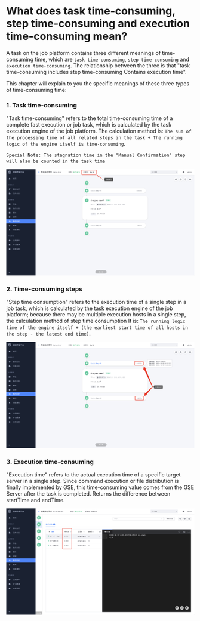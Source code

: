# What does task time-consuming, step time-consuming and execution time-consuming mean?

A task on the job platform contains three different meanings of time-consuming time, which are `task time-consuming`, `step time-consuming` and `execution time-consuming`. The relationship between the three is that "task time-consuming includes step time-consuming Contains execution time".

This chapter will explain to you the specific meanings of these three types of time-consuming time:

### 1. Task time-consuming

"Task time-consuming" refers to the total time-consuming time of a complete fast execution or job task, which is calculated by the task execution engine of the job platform. The calculation method is: `The sum of the processing time of all related steps in the task + The running logic of the engine itself is time-consuming`.

```text
Special Note: The stagnation time in the "Manual Confirmation" step will also be counted in the task time
```

![image-20201015143725300](media/image-20201015143725300.png)

### 2. Time-consuming steps

"Step time consumption" refers to the execution time of a single step in a job task, which is calculated by the task execution engine of the job platform; because there may be multiple execution hosts in a single step, the calculation method of step time consumption It is: `The running logic time of the engine itself + (the earliest start time of all hosts in the step - the latest end time)`.

![image-20201015144027743](media/image-20201015144027743.png)

### 3. Execution time-consuming

"Execution time" refers to the actual execution time of a specific target server in a single step. Since command execution or file distribution is finally implemented by GSE, this time-consuming value comes from the GSE Server after the task is completed. Returns the difference between startTime and endTime.

![image-20201015144145804](media/image-20201015144145804.png)